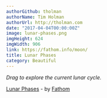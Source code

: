 ```yaml
---
authorGithub: tholman
authorName: Tim Holman
authorUrl: http://tholman.com
date: "2017-04-04T00:00:00Z"
image: lunar-phases.png
imgHeight: 624
imgWidth: 906
link: https://fathom.info/moon/
title: Lunar Phases
category: Beautiful
---
```


_Drag to explore the current lunar cycle._

[Lunar Phases](https://fathom.info/moon/) - by [Fathom](https://fathom.info)
